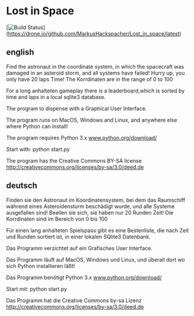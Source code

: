 ﻿Lost in Space
=============

[![Build Status](https://drone.io/github.com/MarkusHackspacher/Lost_in_space/status.png)]
(https://drone.io/github.com/MarkusHackspacher/Lost_in_space/latest)

english
-------

Find the astronaut in the coordinate system,
in which the spacecraft was damaged in an asteroid storm,
and all systems have failed!
Hurry up, you only have 20 laps Time!
The Korrdinaten are in the range of 0 to 100

For a long anhalteten gameplay there is a leaderboard,which is sorted by time
and laps in a local sqlite3 database.

The program to dispense with a Graphical User Interface.

The program runs on MacOS, Windows and Linux,
and anywhere else where Python can install!

The program requires Python 3.x www.python.org/download/

Start with:
python start.py

The program has the Creative Commons BY-SA license
http://creativecommons.org/licenses/by-sa/3.0/deed.de

deutsch
-------

Finden sie den Astronaut im Koordinatensystem,
bei dem das Raumschiff während eines Asteroidensturm beschädigt wurde,
und alle Systeme ausgefallen sind!
Beeilen sie sich, sie haben nur 20 Runden Zeit!
Die Korrdinaten sind im Bereich von 0 bis 100

Für einen lang anhalteten Spielspass gibt es eine Bestenliste,
die nach Zeit und Runden sortiert ist,
in einer lokalen SQlite3 Datenbank.

Das Programm verzichtet auf ein Grafisches User Interface.

Das Programm läuft auf MacOS, Windows und Linux,
und überall dort wo sich Python installieren läßt!

Das Programm benötigt Python 3.x www.python.org/download/ 

Start mit: 
python start.py

Das Programm hat die Creative Commons by-sa Lizenz
http://creativecommons.org/licenses/by-sa/3.0/deed.de

